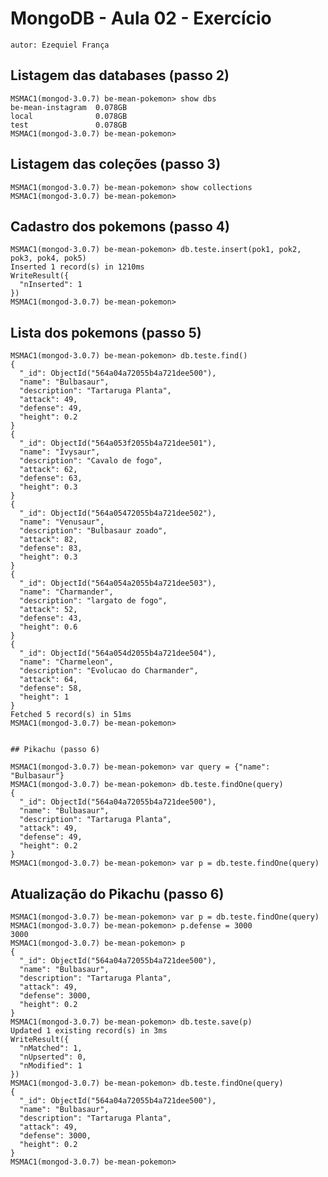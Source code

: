 # MongoDB - Aula 02 - Exercício

    autor: Ezequiel França

## Listagem das databases (passo 2)

    MSMAC1(mongod-3.0.7) be-mean-pokemon> show dbs
    be-mean-instagram  0.078GB
    local              0.078GB
    test               0.078GB
    MSMAC1(mongod-3.0.7) be-mean-pokemon>


## Listagem das coleções (passo 3)

    MSMAC1(mongod-3.0.7) be-mean-pokemon> show collections
    MSMAC1(mongod-3.0.7) be-mean-pokemon>


## Cadastro dos pokemons (passo 4)

    MSMAC1(mongod-3.0.7) be-mean-pokemon> db.teste.insert(pok1, pok2, pok3, pok4, pok5)
    Inserted 1 record(s) in 1210ms
    WriteResult({
      "nInserted": 1
    })
    MSMAC1(mongod-3.0.7) be-mean-pokemon>


## Lista dos pokemons (passo 5)

    MSMAC1(mongod-3.0.7) be-mean-pokemon> db.teste.find()
    {
      "_id": ObjectId("564a04a72055b4a721dee500"),
      "name": "Bulbasaur",
      "description": "Tartaruga Planta",
      "attack": 49,
      "defense": 49,
      "height": 0.2
    }
    {
      "_id": ObjectId("564a053f2055b4a721dee501"),
      "name": "Ivysaur",
      "description": "Cavalo de fogo",
      "attack": 62,
      "defense": 63,
      "height": 0.3
    }
    {
      "_id": ObjectId("564a05472055b4a721dee502"),
      "name": "Venusaur",
      "description": "Bulbasaur zoado",
      "attack": 82,
      "defense": 83,
      "height": 0.3
    }
    {
      "_id": ObjectId("564a054a2055b4a721dee503"),
      "name": "Charmander",
      "description": "largato de fogo",
      "attack": 52,
      "defense": 43,
      "height": 0.6
    }
    {
      "_id": ObjectId("564a054d2055b4a721dee504"),
      "name": "Charmeleon",
      "description": "Evolucao do Charmander",
      "attack": 64,
      "defense": 58,
      "height": 1
    }
    Fetched 5 record(s) in 51ms
    MSMAC1(mongod-3.0.7) be-mean-pokemon>
    
    
    ## Pikachu (passo 6)
    
    MSMAC1(mongod-3.0.7) be-mean-pokemon> var query = {"name": "Bulbasaur"}
    MSMAC1(mongod-3.0.7) be-mean-pokemon> db.teste.findOne(query)
    {
      "_id": ObjectId("564a04a72055b4a721dee500"),
      "name": "Bulbasaur",
      "description": "Tartaruga Planta",
      "attack": 49,
      "defense": 49,
      "height": 0.2
    }
    MSMAC1(mongod-3.0.7) be-mean-pokemon> var p = db.teste.findOne(query)


## Atualização do Pikachu (passo 6)

    MSMAC1(mongod-3.0.7) be-mean-pokemon> var p = db.teste.findOne(query)
    MSMAC1(mongod-3.0.7) be-mean-pokemon> p.defense = 3000
    3000
    MSMAC1(mongod-3.0.7) be-mean-pokemon> p
    {
      "_id": ObjectId("564a04a72055b4a721dee500"),
      "name": "Bulbasaur",
      "description": "Tartaruga Planta",
      "attack": 49,
      "defense": 3000,
      "height": 0.2
    }
    MSMAC1(mongod-3.0.7) be-mean-pokemon> db.teste.save(p)
    Updated 1 existing record(s) in 3ms
    WriteResult({
      "nMatched": 1,
      "nUpserted": 0,
      "nModified": 1
    })
    MSMAC1(mongod-3.0.7) be-mean-pokemon> db.teste.findOne(query)
    {
      "_id": ObjectId("564a04a72055b4a721dee500"),
      "name": "Bulbasaur",
      "description": "Tartaruga Planta",
      "attack": 49,
      "defense": 3000,
      "height": 0.2
    }
    MSMAC1(mongod-3.0.7) be-mean-pokemon>
